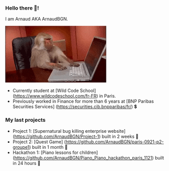 ### Hello there 👋! 
I am Arnaud AKA ArnaudBGN.

![Cover](https://github.com/ArnaudBGN/ArnaudBGN/blob/main/Img-github/giphy.gif)

- Currently student at [Wild Code School] (https://www.wildcodeschool.com/fr-FR) in Paris.
- Previously worked in Finance for more than 6 years at [BNP Paribas Securities Services] (https://securities.cib.bnpparibas/fr/) 💲

### My last projects 

- Project 1: [Supernatural bug killing enterprise website] (https://github.com/ArnaudBGN/Project-1) built in 2 weeks 💪
- Project 2: [Quest Game] (https://github.com/ArnaudBGN/paris-0921-p2-groupe1) built in 1 month 💪
- Hackathon 1: [Piano lessons for children] (https://github.com/ArnaudBGN/Piano_Piano_hackathon_paris_1121) built in 24 hours 💪



